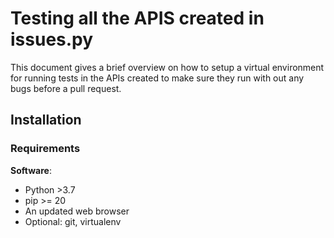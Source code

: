 # Testing all the APIS created in issues.py

This document gives a brief overview on how to setup a virtual environment for running tests in the APIs created to make 
sure they run with out any bugs before a pull request.

## Installation

### Requirements

**Software**:

- Python >3.7
- pip >= 20
- An updated web browser
- Optional: git, virtualenv



